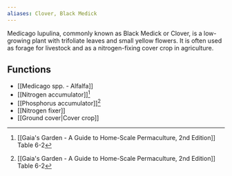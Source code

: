 ```yaml
---
aliases: Clover, Black Medick
---
```

Medicago lupulina, commonly known as Black Medick or Clover, is a low-growing plant with trifoliate leaves and small yellow flowers. It is often used as forage for livestock and as a nitrogen-fixing cover crop in agriculture.

## Functions
- [[Medicago spp. - Alfalfa]]
- [[Nitrogen accumulator]][^1]
- [[Phosphorus accumulator]][^1]
- [[Nitrogen fixer]]
- [[Ground cover|Cover crop]]

[^1]: [[Gaia's Garden - A Guide to Home-Scale Permaculture, 2nd Edition]] Table 6-2
